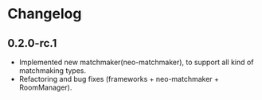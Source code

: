 # Changelog

## 0.2.0-rc.1
  - Implemented new matchmaker(neo-matchmaker), to support all kind of matchmaking types.
  - Refactoring and bug fixes (frameworks + neo-matchmaker + RoomManager).